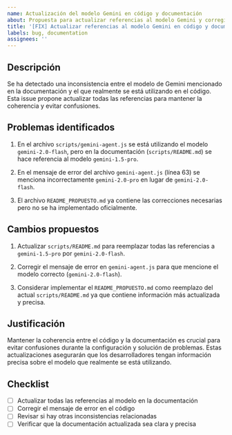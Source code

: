 ```yaml
---
name: Actualización del modelo Gemini en código y documentación
about: Propuesta para actualizar referencias al modelo Gemini y corregir inconsistencias
title: '[FIX] Actualizar referencias al modelo Gemini en código y documentación'
labels: bug, documentation
assignees: ''
---
```


## Descripción

Se ha detectado una inconsistencia entre el modelo de Gemini mencionado en la documentación y el que realmente se está utilizando en el código. Esta issue propone actualizar todas las referencias para mantener la coherencia y evitar confusiones.

## Problemas identificados

1. En el archivo `scripts/gemini-agent.js` se está utilizando el modelo `gemini-2.0-flash`, pero en la documentación (`scripts/README.md`) se hace referencia al modelo `gemini-1.5-pro`.

2. En el mensaje de error del archivo `gemini-agent.js` (línea 63) se menciona incorrectamente `gemini-2.0-pro` en lugar de `gemini-2.0-flash`.

3. El archivo `README_PROPUESTO.md` ya contiene las correcciones necesarias pero no se ha implementado oficialmente.

## Cambios propuestos

1. Actualizar `scripts/README.md` para reemplazar todas las referencias a `gemini-1.5-pro` por `gemini-2.0-flash`.

2. Corregir el mensaje de error en `gemini-agent.js` para que mencione el modelo correcto (`gemini-2.0-flash`).

3. Considerar implementar el `README_PROPUESTO.md` como reemplazo del actual `scripts/README.md` ya que contiene información más actualizada y precisa.

## Justificación

Mantener la coherencia entre el código y la documentación es crucial para evitar confusiones durante la configuración y solución de problemas. Estas actualizaciones asegurarán que los desarrolladores tengan información precisa sobre el modelo que realmente se está utilizando.

## Checklist

- [ ] Actualizar todas las referencias al modelo en la documentación
- [ ] Corregir el mensaje de error en el código
- [ ] Revisar si hay otras inconsistencias relacionadas
- [ ] Verificar que la documentación actualizada sea clara y precisa